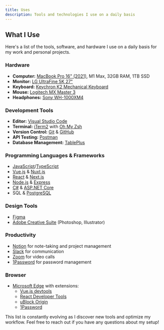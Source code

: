 ```yaml
---
title: Uses
description: Tools and technologies I use on a daily basis
---
```


## What I Use

<p class="font-mono">
Here's a list of the tools, software, and hardware I use on a daily basis for my work and personal projects.
</p>

### Hardware

- **Computer:** [MacBook Pro 16" (2021)](https://www.apple.com/macbook-pro/), M1 Max, 32GB RAM, 1TB SSD
- **Monitor:** [LG UltraFine 5K 27"](https://www.lg.com/us/monitors/lg-27md5kl-b-5k-uhd-led-monitor)
- **Keyboard:** [Keychron K2 Mechanical Keyboard](https://www.keychron.com/products/keychron-k2-wireless-mechanical-keyboard)
- **Mouse:** [Logitech MX Master 3](https://www.logitech.com/en-us/products/mice/mx-master-3.html)
- **Headphones:** [Sony WH-1000XM4](https://electronics.sony.com/audio/headphones/headband/p/wh1000xm4-b)

### Development Tools

- **Editor:** [Visual Studio Code](https://code.visualstudio.com/)
- **Terminal:** [iTerm2](https://iterm2.com/) with [Oh My Zsh](https://ohmyz.sh/)
- **Version Control:** [Git](https://git-scm.com/) & [GitHub](https://github.com/)
- **API Testing:** [Postman](https://www.postman.com/)
- **Database Management:** [TablePlus](https://tableplus.com/)

### Programming Languages & Frameworks

- [JavaScript](https://developer.mozilla.org/en-US/docs/Web/JavaScript)/[TypeScript](https://www.typescriptlang.org/)
- [Vue.js](https://vuejs.org/) & [Nuxt.js](https://nuxt.com/)
- [React](https://reactjs.org/) & [Next.js](https://nextjs.org/)
- [Node.js](https://nodejs.org/) & [Express](https://expressjs.com/)
- [C#](https://docs.microsoft.com/en-us/dotnet/csharp/) & [ASP.NET Core](https://dotnet.microsoft.com/apps/aspnet)
- SQL & [PostgreSQL](https://www.postgresql.org/)

### Design Tools

- [Figma](https://www.figma.com/)
- [Adobe Creative Suite](https://www.adobe.com/creativecloud.html) (Photoshop, Illustrator)

### Productivity

- [Notion](https://www.notion.so/) for note-taking and project management
- [Slack](https://slack.com/) for communication
- [Zoom](https://zoom.us/) for video calls
- [1Password](https://1password.com/) for password management

### Browser

- [Microsoft Edge](https://www.microsoft.com/en-us/edge/welcome) with extensions:
  - [Vue.js devtools](https://chrome.google.com/webstore/detail/vuejs-devtools/nhdogjmejiglipccpnnnanhbledajbpd)
  - [React Developer Tools](https://chrome.google.com/webstore/detail/react-developer-tools/fmkadmapgofadopljbjfkapdkoienihi)
  - [uBlock Origin](https://chrome.google.com/webstore/detail/ublock-origin/cjpalhdlnbpafiamejdnhcphjbkeiagm)
  - [1Password](https://chrome.google.com/webstore/detail/1password-%E2%80%93-password-mana/aeblfdkhhhdcdjpifhhbdiojplfjncoa)

This list is constantly evolving as I discover new tools and optimize my workflow. Feel free to reach out if you have any questions about my setup!